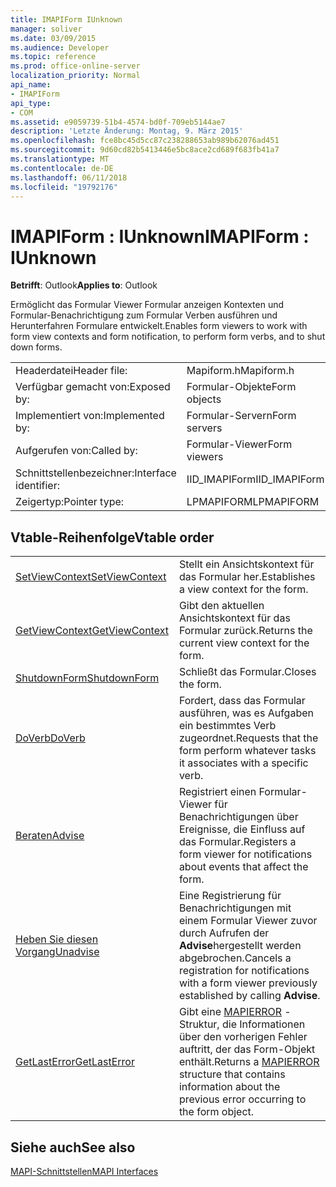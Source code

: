```yaml
---
title: IMAPIForm IUnknown
manager: soliver
ms.date: 03/09/2015
ms.audience: Developer
ms.topic: reference
ms.prod: office-online-server
localization_priority: Normal
api_name:
- IMAPIForm
api_type:
- COM
ms.assetid: e9059739-51b4-4574-bd0f-709eb5144ae7
description: 'Letzte Änderung: Montag, 9. März 2015'
ms.openlocfilehash: fce8bc45d5cc87c238288653ab989b62076ad451
ms.sourcegitcommit: 9d60cd82b5413446e5bc8ace2cd689f683fb41a7
ms.translationtype: MT
ms.contentlocale: de-DE
ms.lasthandoff: 06/11/2018
ms.locfileid: "19792176"
---
```

# <a name="imapiform--iunknown"></a><span data-ttu-id="83941-103">IMAPIForm : IUnknown</span><span class="sxs-lookup"><span data-stu-id="83941-103">IMAPIForm : IUnknown</span></span>

  
  
<span data-ttu-id="83941-104">**Betrifft**: Outlook</span><span class="sxs-lookup"><span data-stu-id="83941-104">**Applies to**: Outlook</span></span> 
  
<span data-ttu-id="83941-105">Ermöglicht das Formular Viewer Formular anzeigen Kontexten und Formular-Benachrichtigung zum Formular Verben ausführen und Herunterfahren Formulare entwickelt.</span><span class="sxs-lookup"><span data-stu-id="83941-105">Enables form viewers to work with form view contexts and form notification, to perform form verbs, and to shut down forms.</span></span>
  
|||
|:-----|:-----|
|<span data-ttu-id="83941-106">Headerdatei</span><span class="sxs-lookup"><span data-stu-id="83941-106">Header file:</span></span>  <br/> |<span data-ttu-id="83941-107">Mapiform.h</span><span class="sxs-lookup"><span data-stu-id="83941-107">Mapiform.h</span></span>  <br/> |
|<span data-ttu-id="83941-108">Verfügbar gemacht von:</span><span class="sxs-lookup"><span data-stu-id="83941-108">Exposed by:</span></span>  <br/> |<span data-ttu-id="83941-109">Formular-Objekte</span><span class="sxs-lookup"><span data-stu-id="83941-109">Form objects</span></span>  <br/> |
|<span data-ttu-id="83941-110">Implementiert von:</span><span class="sxs-lookup"><span data-stu-id="83941-110">Implemented by:</span></span>  <br/> |<span data-ttu-id="83941-111">Formular-Servern</span><span class="sxs-lookup"><span data-stu-id="83941-111">Form servers</span></span>  <br/> |
|<span data-ttu-id="83941-112">Aufgerufen von:</span><span class="sxs-lookup"><span data-stu-id="83941-112">Called by:</span></span>  <br/> |<span data-ttu-id="83941-113">Formular-Viewer</span><span class="sxs-lookup"><span data-stu-id="83941-113">Form viewers</span></span>  <br/> |
|<span data-ttu-id="83941-114">Schnittstellenbezeichner:</span><span class="sxs-lookup"><span data-stu-id="83941-114">Interface identifier:</span></span>  <br/> |<span data-ttu-id="83941-115">IID_IMAPIForm</span><span class="sxs-lookup"><span data-stu-id="83941-115">IID_IMAPIForm</span></span>  <br/> |
|<span data-ttu-id="83941-116">Zeigertyp:</span><span class="sxs-lookup"><span data-stu-id="83941-116">Pointer type:</span></span>  <br/> |<span data-ttu-id="83941-117">LPMAPIFORM</span><span class="sxs-lookup"><span data-stu-id="83941-117">LPMAPIFORM</span></span>  <br/> |
   
## <a name="vtable-order"></a><span data-ttu-id="83941-118">Vtable-Reihenfolge</span><span class="sxs-lookup"><span data-stu-id="83941-118">Vtable order</span></span>

|||
|:-----|:-----|
|[<span data-ttu-id="83941-119">SetViewContext</span><span class="sxs-lookup"><span data-stu-id="83941-119">SetViewContext</span></span>](imapiform-setviewcontext.md) <br/> |<span data-ttu-id="83941-120">Stellt ein Ansichtskontext für das Formular her.</span><span class="sxs-lookup"><span data-stu-id="83941-120">Establishes a view context for the form.</span></span>  <br/> |
|[<span data-ttu-id="83941-121">GetViewContext</span><span class="sxs-lookup"><span data-stu-id="83941-121">GetViewContext</span></span>](imapiform-getviewcontext.md) <br/> |<span data-ttu-id="83941-122">Gibt den aktuellen Ansichtskontext für das Formular zurück.</span><span class="sxs-lookup"><span data-stu-id="83941-122">Returns the current view context for the form.</span></span>  <br/> |
|[<span data-ttu-id="83941-123">ShutdownForm</span><span class="sxs-lookup"><span data-stu-id="83941-123">ShutdownForm</span></span>](imapiform-shutdownform.md) <br/> |<span data-ttu-id="83941-124">Schließt das Formular.</span><span class="sxs-lookup"><span data-stu-id="83941-124">Closes the form.</span></span>  <br/> |
|[<span data-ttu-id="83941-125">DoVerb</span><span class="sxs-lookup"><span data-stu-id="83941-125">DoVerb</span></span>](imapiform-doverb.md) <br/> |<span data-ttu-id="83941-126">Fordert, dass das Formular ausführen, was es Aufgaben ein bestimmtes Verb zugeordnet.</span><span class="sxs-lookup"><span data-stu-id="83941-126">Requests that the form perform whatever tasks it associates with a specific verb.</span></span>  <br/> |
|[<span data-ttu-id="83941-127">Beraten</span><span class="sxs-lookup"><span data-stu-id="83941-127">Advise</span></span>](imapiform-advise.md) <br/> |<span data-ttu-id="83941-128">Registriert einen Formular-Viewer für Benachrichtigungen über Ereignisse, die Einfluss auf das Formular.</span><span class="sxs-lookup"><span data-stu-id="83941-128">Registers a form viewer for notifications about events that affect the form.</span></span>  <br/> |
|[<span data-ttu-id="83941-129">Heben Sie diesen Vorgang</span><span class="sxs-lookup"><span data-stu-id="83941-129">Unadvise</span></span>](imapiform-unadvise.md) <br/> |<span data-ttu-id="83941-130">Eine Registrierung für Benachrichtigungen mit einem Formular Viewer zuvor durch Aufrufen der **Advise**hergestellt werden abgebrochen.</span><span class="sxs-lookup"><span data-stu-id="83941-130">Cancels a registration for notifications with a form viewer previously established by calling **Advise**.</span></span>  <br/> |
|[<span data-ttu-id="83941-131">GetLastError</span><span class="sxs-lookup"><span data-stu-id="83941-131">GetLastError</span></span>](imapiform-getlasterror.md) <br/> |<span data-ttu-id="83941-132">Gibt eine [MAPIERROR](mapierror.md) -Struktur, die Informationen über den vorherigen Fehler auftritt, der das Form-Objekt enthält.</span><span class="sxs-lookup"><span data-stu-id="83941-132">Returns a [MAPIERROR](mapierror.md) structure that contains information about the previous error occurring to the form object.</span></span>  <br/> |
   
## <a name="see-also"></a><span data-ttu-id="83941-133">Siehe auch</span><span class="sxs-lookup"><span data-stu-id="83941-133">See also</span></span>



[<span data-ttu-id="83941-134">MAPI-Schnittstellen</span><span class="sxs-lookup"><span data-stu-id="83941-134">MAPI Interfaces</span></span>](mapi-interfaces.md)

